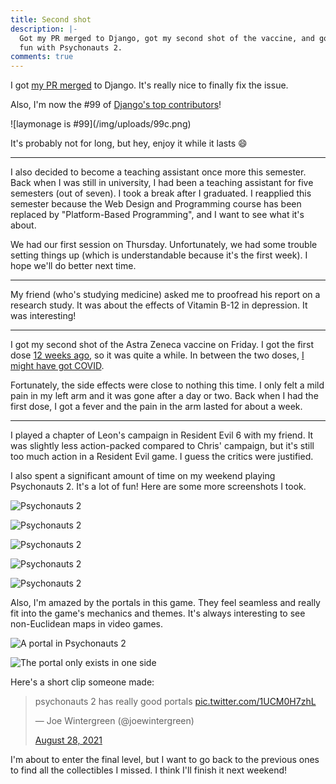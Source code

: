 ```yaml
---
title: Second shot
description: |-
  Got my PR merged to Django, got my second shot of the vaccine, and got some
  fun with Psychonauts 2.
comments: true
---
```


I got [my PR merged][pr] to Django. It's really nice to finally fix the issue.

Also, I'm now the #99 of [Django's top contributors][contributors]!

<Link href="https://github.com/django/django/graphs/contributors">
  ![laymonage is #99](/img/uploads/99c.png)
</Link>

It's probably not for long, but hey, enjoy it while it lasts 😄

---

I also decided to become a teaching assistant once more this semester. Back
when I was still in university, I had been a teaching assistant for five
semesters (out of seven). I took a break after I graduated. I reapplied this
semester because the Web Design and Programming course has been replaced by
"Platform-Based Programming", and I want to see what it's about.

We had our first session on Thursday. Unfortunately, we had some trouble
setting things up (which is understandable because it's the first week). I hope
we'll do better next time.

---

My friend (who's studying medicine) asked me to proofread his report on a
research study. It was about the effects of Vitamin B-12 in depression. It was
interesting!

---

I got my second shot of the Astra Zeneca vaccine on Friday. I got the first
dose [12 weeks ago][21w24], so it was quite a while. In between the two doses,
[I might have got COVID][21w26].

Fortunately, the side effects were close to nothing this time. I only felt a
mild pain in my left arm and it was gone after a day or two. Back when I had
the first dose, I got a fever and the pain in the arm lasted for about a week.

---

I played a chapter of Leon's campaign in Resident Evil 6 with my friend. It was
slightly less action-packed compared to Chris' campaign, but it's still too
much action in a Resident Evil game. I guess the critics were justified.

I also spent a significant amount of time on my weekend playing Psychonauts 2.
It's a lot of fun! Here are some more screenshots I took.

![Psychonauts 2](/img/uploads/psychonauts2d.jpg)

![Psychonauts 2](/img/uploads/psychonauts2e.jpg)

![Psychonauts 2](/img/uploads/psychonauts2f.jpg)

![Psychonauts 2](/img/uploads/psychonauts2g.jpg)

![Psychonauts 2](/img/uploads/psychonauts2h.jpg)

Also, I'm amazed by the portals in this game. They feel seamless and really fit
into the game's mechanics and themes. It's always interesting to see
non-Euclidean maps in video games.

![A portal in Psychonauts 2](/img/uploads/psychonauts2i.jpg)

![The portal only exists in one side](/img/uploads/psychonauts2j.jpg)

Here's a short clip someone made:

<blockquote class="twitter-tweet">
  <p lang="en" dir="ltr">
    psychonauts 2 has really good portals
    <a href="https://t.co/1UCM0H7zhL">pic.twitter.com/1UCM0H7zhL</a>
  </p>
  <p>&mdash; Joe Wintergreen (@joewintergreen)</p>
  <a href="https://twitter.com/joewintergreen/status/1431529106537992194">
    August 28, 2021
  </a>
</blockquote>

<script async src="https://platform.twitter.com/widgets.js" charset="utf-8"></script>

I'm about to enter the final level, but I want to go back to the previous ones
to find all the collectibles I missed. I think I'll finish it next weekend!

[pr]: https://github.com/django/django/pull/13827
[contributors]: https://github.com/django/django/graphs/contributors
[21w24]: /logs/21w24
[21w26]: /logs/21w26
